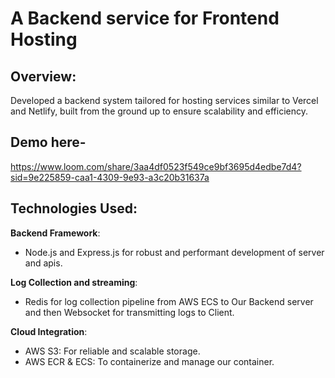 # A Backend service for Frontend Hosting 

## Overview:
Developed a backend system tailored for hosting services similar to Vercel and Netlify, built from the ground up to ensure scalability and efficiency.

## Demo here-
https://www.loom.com/share/3aa4df0523f549ce9bf3695d4edbe7d4?sid=9e225859-caa1-4309-9e93-a3c20b31637a

## Technologies Used:
**Backend Framework**:
- Node.js and Express.js for robust and performant development of server and apis.

**Log Collection and streaming**:
- Redis for log collection pipeline from AWS ECS to Our Backend server and then Websocket for transmitting logs to Client.

**Cloud Integration**:
- AWS S3: For reliable and scalable storage.
- AWS ECR & ECS: To containerize and manage our container. 

